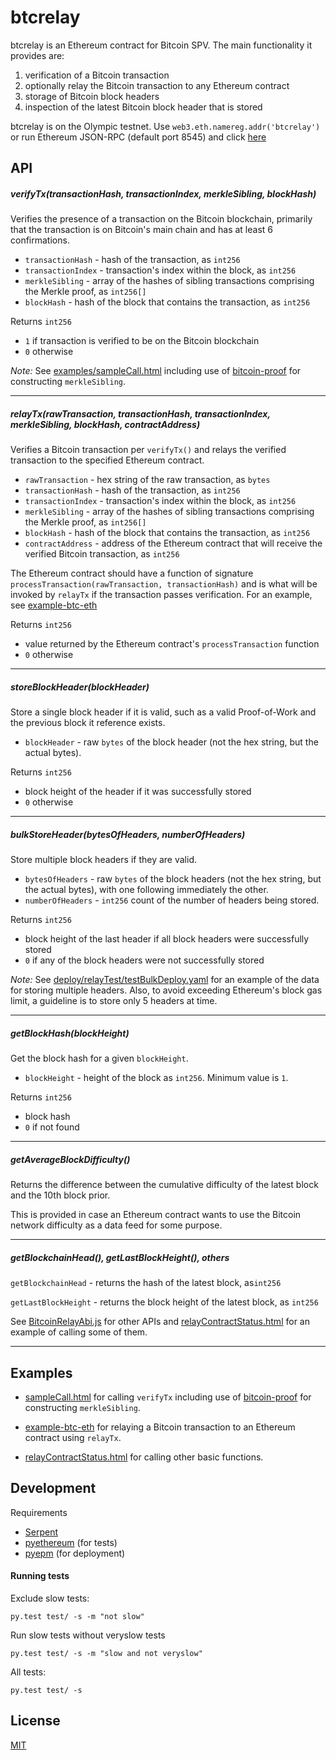 # btcrelay

btcrelay is an Ethereum contract for Bitcoin SPV.  The main functionality it provides are:

1. verification of a Bitcoin transaction
1. optionally relay the Bitcoin transaction to any Ethereum contract
1. storage of Bitcoin block headers
1. inspection of the latest Bitcoin block header that is stored

btcrelay is on the Olympic testnet.  Use `web3.eth.namereg.addr('btcrelay')` or run Ethereum JSON-RPC (default port 8545) and click [here](http://cdn.rawgit.com/ethereum/btcrelay/master/examples/relayContractStatus.html)


## API


##### verifyTx(transactionHash, transactionIndex, merkleSibling, blockHash)

Verifies the presence of a transaction on the Bitcoin blockchain, primarily that the transaction is on Bitcoin's main chain and has at least 6 confirmations.

* `transactionHash` - hash of the transaction, as `int256`
* `transactionIndex` - transaction's index within the block, as `int256`
* `merkleSibling` - array of the hashes of sibling transactions comprising the Merkle proof, as `int256[]`
* `blockHash` - hash of the block that contains the transaction, as `int256`

Returns `int256`
* `1` if transaction is verified to be on the Bitcoin blockchain
* `0` otherwise

*Note:* See [examples/sampleCall.html](examples/sampleCall.html) including use of [bitcoin-proof](https://www.npmjs.com/package/bitcoin-proof) for constructing `merkleSibling`.

---

##### relayTx(rawTransaction, transactionHash, transactionIndex, merkleSibling, blockHash, contractAddress)

Verifies a Bitcoin transaction per `verifyTx()` and relays the verified transaction to the specified Ethereum contract.

* `rawTransaction` - hex string of the raw transaction, as `bytes`
* `transactionHash` - hash of the transaction, as `int256`
* `transactionIndex` - transaction's index within the block, as `int256`
* `merkleSibling` - array of the hashes of sibling transactions comprising the Merkle proof, as `int256[]`
* `blockHash` - hash of the block that contains the transaction, as `int256`
* `contractAddress` - address of the Ethereum contract that will receive the verified Bitcoin transaction, as `int256`

The Ethereum contract should have a function of signature `processTransaction(rawTransaction, transactionHash)` and is what will be invoked by `relayTx` if the transaction passes verification.  For an example, see [example-btc-eth](example-btc-eth)

Returns `int256`
* value returned by the Ethereum contract's `processTransaction` function
* `0` otherwise

----

##### storeBlockHeader(blockHeader)

Store a single block header if it is valid, such as a valid Proof-of-Work and the previous block it reference exists.

* `blockHeader` - raw `bytes` of the block header (not the hex string, but the actual bytes).

Returns `int256`
* block height of the header if it was successfully stored
* `0` otherwise

----

##### bulkStoreHeader(bytesOfHeaders, numberOfHeaders)

Store multiple block headers if they are valid.

* `bytesOfHeaders` - raw `bytes` of the block headers (not the hex string, but the actual bytes), with one following immediately the other.
* `numberOfHeaders` - `int256` count of the number of headers being stored.

Returns `int256`
* block height of the last header if all block headers were successfully stored
* `0` if any of the block headers were not successfully stored

*Note:* See [deploy/relayTest/testBulkDeploy.yaml](deploy/relayTest/testBulkDeploy.yaml) for an example of the data for storing multiple headers.  Also, to avoid exceeding Ethereum's block gas limit, a guideline is to store only 5 headers at time.

----

##### getBlockHash(blockHeight)

Get the block hash for a given `blockHeight`.

* `blockHeight` - height of the block as `int256`.  Minimum value is `1`.

Returns `int256`
* block hash
* `0` if not found

----

##### getAverageBlockDifficulty()

Returns the difference between the cumulative difficulty of the latest block and the 10th block prior.

This is provided in case an Ethereum contract wants to use the Bitcoin network difficulty as a data feed for some purpose.

----

##### getBlockchainHead(), getLastBlockHeight(), others

`getBlockchainHead` - returns the hash of the latest block, as`int256`

`getLastBlockHeight` - returns the block height of the latest block, as `int256`

See [BitcoinRelayAbi.js](examples/BitcoinRelayABI.js) for other APIs and [relayContractStatus.html](examples/relayContractStatus.html) for an example of calling some of them.

----

## Examples

* [sampleCall.html](examples/sampleCall.html) for calling `verifyTx` including use of [bitcoin-proof](https://www.npmjs.com/package/bitcoin-proof) for constructing `merkleSibling`.

* [example-btc-eth](example-btc-eth) for relaying a Bitcoin transaction to an Ethereum contract using `relayTx`.

* [relayContractStatus.html](examples/relayContractStatus.html) for calling other basic functions.


## Development

Requirements
* [Serpent](https://github.com/ethereum/serpent)
* [pyethereum](https://github.com/ethereum/pyethereum) (for tests)
* [pyepm](https://github.com/etherex/pyepm) (for deployment)

#### Running tests

Exclude slow tests:
```
py.test test/ -s -m "not slow"
```

Run slow tests without veryslow tests
```
py.test test/ -s -m "slow and not veryslow"
```

All tests:
```
py.test test/ -s
```


## License

[MIT](LICENSE)
